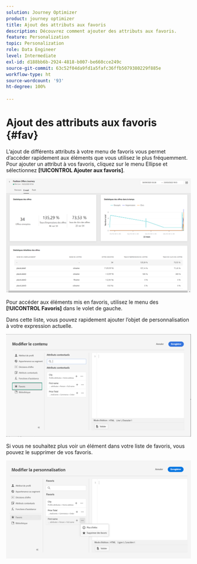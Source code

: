 ```yaml
---
solution: Journey Optimizer
product: journey optimizer
title: Ajout des attributs aux favoris
description: Découvrez comment ajouter des attributs aux favoris.
feature: Personalization
topic: Personalization
role: Data Engineer
level: Intermediate
exl-id: d188bb6b-2924-4818-b007-be660cce249c
source-git-commit: 63c52f04da9fd1a5fafc36ffb5079380229f885e
workflow-type: ht
source-wordcount: '93'
ht-degree: 100%

---
```


# Ajout des attributs aux favoris {#fav}

L’ajout de différents attributs à votre menu de favoris vous permet dʼaccéder rapidement aux éléments que vous utilisez le plus fréquemment. Pour ajouter un attribut à vos favoris, cliquez sur le menu Ellipse et sélectionnez **[!UICONTROL Ajouter aux favoris]**.

![](assets/favorite-option.png)

Pour accéder aux éléments mis en favoris, utilisez le menu des **[!UICONTROL Favoris]** dans le volet de gauche.

Dans cette liste, vous pouvez rapidement ajouter lʼobjet de personnalisation à votre expression actuelle.

![](assets/favorite-list.png)

Si vous ne souhaitez plus voir un élément dans votre liste de favoris, vous pouvez le supprimer de vos favoris.

![](assets/favorite-remove.png)
